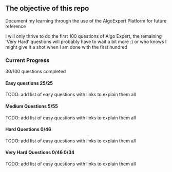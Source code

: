 ## The objective of this repo

Document my learning through the use of the AlgoExpert Platform for future reference

I will only thrive to do the first 100 questions of Algo Expert, the remaining 'Very Hard' questions will probably have to wait a bit more :) or who knows I might give it a shot when I am done with the first hundred

### Current Progress

30/100 questions completed

#### Easy questions 25/25

TODO: add list of easy questions with links to explain them all

#### Medium Questions 5/55

TODO: add list of easy questions with links to explain them all

#### Hard Questions 0/46

TODO: add list of easy questions with links to explain them all

#### Very Hard Questions 0/46 0/34

TODO: add list of easy questions with links to explain them all
